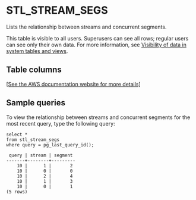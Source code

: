 # STL\_STREAM\_SEGS<a name="r_STL_STREAM_SEGS"></a>

Lists the relationship between streams and concurrent segments\.

This table is visible to all users\. Superusers can see all rows; regular users can see only their own data\. For more information, see [Visibility of data in system tables and views](c_visibility-of-data.md)\.

## Table columns<a name="r_STL_STREAM_SEGS-table-columns"></a>

[\[See the AWS documentation website for more details\]](http://docs.aws.amazon.com/redshift/latest/dg/r_STL_STREAM_SEGS.html)

## Sample queries<a name="r_STL_STREAM_SEGS-sample-queries"></a>

To view the relationship between streams and concurrent segments for the most recent query, type the following query: 

```
select *
from stl_stream_segs
where query = pg_last_query_id();

 query | stream | segment
-------+--------+---------
    10 |      1 |       2
    10 |      0 |       0
    10 |      2 |       4
    10 |      1 |       3
    10 |      0 |       1
(5 rows)
```